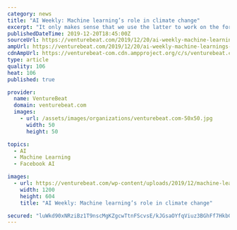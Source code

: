 ```yaml
---
category: news
title: "AI Weekly: Machine learning’s role in climate change"
excerpt: "It only makes sense that we use the latter to work on the former. That was a significant sub-theme of NeurIPS 2019, highlighted in particular by the Tackling Climate Change workshop, and talk from some prominent leaders in machine learning suggests that the ML field can and should focus on it. There are two thrusts: one is about urging machine ..."
publishedDateTime: 2019-12-20T18:45:00Z
sourceUrl: https://venturebeat.com/2019/12/20/ai-weekly-machine-learnings-role-in-climate-change/
ampUrl: https://venturebeat.com/2019/12/20/ai-weekly-machine-learnings-role-in-climate-change/amp/
cdnAmpUrl: https://venturebeat-com.cdn.ampproject.org/c/s/venturebeat.com/2019/12/20/ai-weekly-machine-learnings-role-in-climate-change/amp/
type: article
quality: 106
heat: 106
published: true

provider:
  name: VentureBeat
  domain: venturebeat.com
  images:
    - url: /assets/images/organizations/venturebeat.com-50x50.jpg
      width: 50
      height: 50

topics:
  - AI
  - Machine Learning
  - Facebook AI

images:
  - url: https://venturebeat.com/wp-content/uploads/2019/12/machine-learning-emissions-calculator.png?fit=1200%2C604&amp;strip=all
    width: 1200
    height: 604
    title: "AI Weekly: Machine learning’s role in climate change"

secured: "luWkd90xNRziBz1T9nscMgKZgcwTtnFScvsE/kJGsaOYfqViuz3BGhFf7HkbGHo0e8dQKYZvTCM1HGJOC/upb37r+PwAqwHMlRy5jdbM+WcoMriw8AYLrRjXv1s6z1OWrOOTZT3qVjJvl94b26/a5Dh6IZMPQqQVE904workOJAefSPMV69Jq17+HS4/A4OS8u0EUquZl8+wAzqUC2wuSEced2pPc3Cim5XgPle7eZD7nV8XVETNwFWmDo13wL2G7aEnRWpBT/sCXuO3qbyDoA==;svYA0SYtc83h0eK4xABGMg=="
---
```


